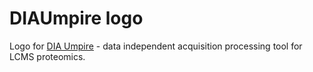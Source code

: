# DIAUmpire logo
Logo for [DIA Umpire](http://diaumpire.sourceforge.net/) - data independent acquisition processing tool for LCMS proteomics.
